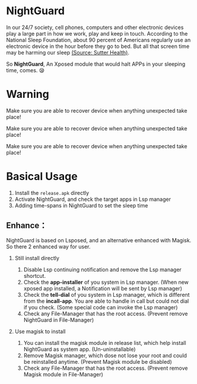 # NightGuard

In our 24/7 society, cell phones, computers and other electronic devices play a large part in how we work, play and keep in touch. According to the National Sleep Foundation, about 90 percent of Americans regularly use an electronic device in the hour before they go to bed. But all that screen time may be harming our sleep [(Source: Sutter Health)](https://www.sutterhealth.org/health/sleep/screens-and-your-sleep-the-impact-of-nighttime-use).

So **NightGuard**, An Xposed module that would halt APPs in your sleeping time, comes. 😪

# Warning

Make sure you are able to recover device when anything unexpected take place!

Make sure you are able to recover device when anything unexpected take place!

Make sure you are able to recover device when anything unexpected take place!

# Basical Usage

1. Install the `release.apk` directly
2. Activate NightGuard, and check the target apps in Lsp manager
3. Adding time-spans in NightGuard to set the sleep time


## Enhance：

NightGuard is based on Lsposed, and an alternative enhanced with Magisk. So there 2 enhanced way for user.


1. Still install directly

   1. Disable Lsp continuing notification and remove the Lsp manager shortcut.
   2. Check the **app-installer** of you system in Lsp manager. (When new xposed app installed, a Notification will be sent by Lsp manager)
   3. Check the **tell-dial** of you system in Lsp manager, which is different from the **incall-app**. You are able to handle in call but could not dial if you check. (Some special code can invoke the Lsp manager)
   4. Check any File-Manager that has the root access. (Prevent remove NightGuard in File-Manager)
2. Use magisk to install

   1. You can install the magisk module in release list, which help install NightGuard as system app. (Un-uninstallable)
   2. Remove Magisk manager, which dose not lose your root and could be reinstalled anytime. (Prevent Magisk module be disabled)
   3. Check any File-Manager that has the root access. (Prevent remove Magisk module in File-Manager)
  

